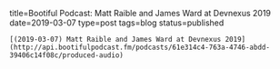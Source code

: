 
title=Bootiful Podcast: Matt Raible and James Ward at Devnexus 2019
date=2019-03-07
type=post
tags=blog
status=published
~~~~~~
[(2019-03-07) Matt Raible and James Ward at Devnexus 2019](http://api.bootifulpodcast.fm/podcasts/61e314c4-763a-4746-abdd-39406c14f08c/produced-audio) 
            